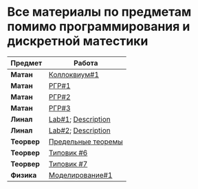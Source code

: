 # Все материалы по предметам помимо программирования и дискретной матестики


| Предмет | Работа |
|---|---|
|**Матан**|[Коллоквиум#1](https://github.com/Bazalii/IS-Stuff/blob/master/Mathematical%20Analysis/Colloquium.pdf)|
|**Матан**|[РГР#1](https://github.com/Bazalii/IS-Stuff/blob/master/Mathematical%20Analysis/SettlementGraphicWork%231.pdf)|
|**Матан**|[РГР#2](https://github.com/Bazalii/IS-Stuff/blob/master/Mathematical%20Analysis/SettlementGraphicWork%232.pdf)|
|**Матан**|[РГР#3](https://github.com/Bazalii/IS-Stuff/blob/master/Mathematical%20Analysis/SettlementGraphicWork%233.pdf)|
|**Линал**|[Lab#1](https://github.com/Bazalii/IS-Stuff/blob/master/Linear%20Algebra/Lab1/main.py); [Description](https://github.com/Bazalii/IS-Stuff/blob/master/Linear%20Algebra/Lab1/Description.pdf)|
|**Линал**|[Lab#2](https://github.com/Bazalii/IS-Stuff/blob/master/Linear%20Algebra/Lab2/main.py); [Description](https://github.com/Bazalii/IS-Stuff/blob/master/Linear%20Algebra/Lab2/Description.pdf)|
|**Теорвер**|[Предельные теоремы](https://github.com/Bazalii/IS-Stuff/blob/master/Probability%20Theory/Homeworks/LimitTheorems.pdf)|
|**Теорвер**|[Типовик #6](https://github.com/Bazalii/IS-Stuff/blob/master/Probability%20Theory/Typical%20Calculation/Task6.pdf)|
|**Теорвер**|[Типовик #7](https://github.com/Bazalii/IS-Stuff/blob/master/Probability%20Theory/Typical%20Calculation/Task7.pdf)|
|**Физика**|[Моделирование#1](https://github.com/Bazalii/IS-Stuff/blob/master/Physics/Modeling/PhysicalModeling%231.pdf)|